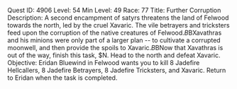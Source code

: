 Quest ID: 4906
Level: 54
Min Level: 49
Race: 77
Title: Further Corruption
Description: A second encampment of satyrs threatens the land of Felwood towards the north, led by the cruel Xavaric. The vile betrayers and tricksters feed upon the corruption of the native creatures of Felwood.$B$BXavathras and his minions were only part of a larger plan -- to cultivate a corrupted moonwell, and then provide the spoils to Xavaric.$B$BNow that Xavathras is out of the way, finish this task, $N. Head to the north and defeat Xavaric.
Objective: Eridan Bluewind in Felwood wants you to kill 8 Jadefire Hellcallers, 8 Jadefire Betrayers, 8 Jadefire Tricksters, and Xavaric. Return to Eridan when the task is completed.
